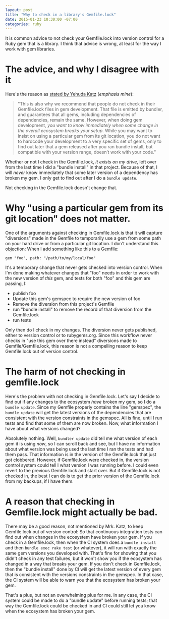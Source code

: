 ```yaml
---
layout: post
title: "Why to check in a library's Gemfile.lock"
date: 2015-01-23 10:30:00 -07:00
categories: ruby
---
```


It is common advice to not check your Gemfile.lock into version
control for a Ruby gem that is a library.  I think that advice is
wrong, at least for the way I work with gem libraries.

# The advice, and why I disagree with it

Here's the reason as [stated by Yehuda Katz][1] (_emphasis mine_):

> "This is also why we recommend that people do not check in their
> Gemfile.lock files in gem development. That file is emitted by
> bundler, and guarantees that all gems, including dependencies of
> dependencies, remain the same. However, when doing gem development,
> _you want to know immediately when some change in the overall
> ecosystem breaks your setup_. While you may want to insist on using
> a particular gem from its git location, you do not want to hardcode
> your development to a very specific set of gems, only to find out
> later that a gem released after you ran bundle install, but
> compatible with your version range, doesn’t work with your code."

Whether or not I check in the Gemfile.lock, _it exists on my drive_,
left over from the last time I did a "bundle install" in that project.
Because of that, I will _never_ know immediately that some later
version of a dependency has broken my gem.  I only get to find out
after I do a `bundle update`.

Not checking in the Gemfile.lock doesn't change that.

# Why "using a particular gem from its git location" does not matter.

One of the arguments against checking in Gemfile.lock is that it will
capture "diversions" made in the Gemfile to temporarily use a gem from
some path on your hard drive or from a particular git location.  I
don't understand this objection: When I add something like this to a
Gemfile:

    gem "foo", path: "/path/to/my/local/foo"

It's a temporary change that never gets checked into version control.
When I'm done making whatever changes that "foo" needs in order to
work with the new version of _this_ gem, and tests for both "foo" and
this gem are passing, I:

* publish foo
* Update this gem's gemspec to require the new version of foo
* Remove the diversion from this project's Gemfile
* run "bundle install" to remove the record of that diversion from the
  Gemfile.lock
* run tests

Only then do I check in my changes.  The diversion never gets
published, either to version control or to rubygems.org.  Since this
workflow never checks in "use this gem over there instead" diversions
made to Gemfile/Gemfile.lock, this reason is not a compelling reason
to keep Gemfile.lock out of version control.

# The harm of not checking in gemfile.lock

Here's the problem with not checking in Gemfile.lock.  Let's say I
decide to find out if any changes to the ecosystem _have_ broken my
gem, so I do a `bundle update`.  Since my Gemfile properly contains
the line "gemspec", the `bundle update` will get the latest versions
of the dependencies that are consistent with the version constraints
in the gemspec.  All is fine, until I run tests and find that some of
them are now broken.  Now, what information I have about what versions
changed?

Absolutely nothing.  Well, `bundler update` did tell me what version
of each gem it is using _now_, so I can scroll back and see, but I
have no information about what version was being used the last time I
ran the tests and had them pass.  That information is in the version
of the Gemfile.lock that just got clobbered.  However, if Gemfile.lock
were checked in, the version control system could tell I what version
I was running before.  I could even revert to the previous
Gemfile.lock and start over.  But if Gemfile.lock is not checked in,
the best I can do is to get the prior version of the Gemfile.lock from
my backups, if I have them.

# A reason that checking in Gemfile.lock might actually be bad.

There may be a good reason, not mentioned by Mrk. Katz, to keep
Gemfile.lock out of version control: So that continuous integration
tests can find out when changes in the ecosystem have broken your gem.
If you check in a Gemfile.lock, then when the CI system does a `bundle
install` and then `bundle exec rake test` (or whatever), it will run
with exactly the same gem versions you developed with.  That's fine
for showing that you didn't check in any test failures, but it won't
show you if the ecosystem has changed in a way that breaks your gem.
If you don't check in Gemfile.lock, then the "bundle install" done by
CI will get the latest version of every gem that is consistent with
the versions constraints in the gemspec.  In that case, the CI system
will be able to warn you that the ecosystem has broken your gem.

That's a plus, but not an overwhelming plus for me.  In any case, the
CI system could be made to do a "bundle update" before running tests;
that way the Gemfile.lock could be checked in and CI could still let
you know when the ecosystem has broken your gem.

[1]: http://yehudakatz.com/2010/12/16/clarifying-the-roles-of-the-gemspec-and-gemfile/
